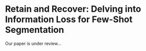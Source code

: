 # Retain and Recover: Delving into Information Loss for Few-Shot Segmentation
Our paper is under review...
